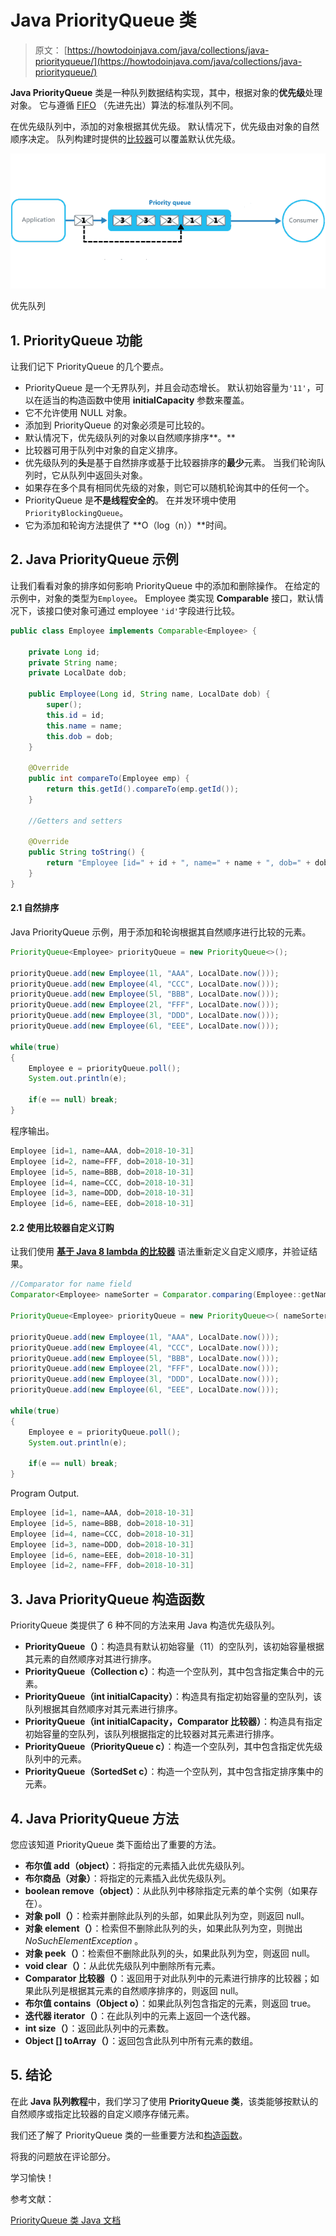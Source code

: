 # Java PriorityQueue 类

> 原文： [https://howtodoinjava.com/java/collections/java-priorityqueue/](https://howtodoinjava.com/java/collections/java-priorityqueue/)

**Java PriorityQueue** 类是一种队列数据结构实现，其中，根据对象的**优先级**处理对象。 它与遵循 [FIFO](https://en.wikipedia.org/wiki/FIFO_(computing_and_electronics)) （先进先出）算法的标准队列不同。

在优先级队列中，添加的对象根据其优先级。 默认情况下，优先级由对象的自然顺序决定。 队列构建时提供的[比较器](https://howtodoinjava.com/java/collections/java-comparator/)可以覆盖默认优先级。

![Priority Queue](img/8f3b73b14504b97b5ea69e2f4d058005.png)

优先队列

## 1\. PriorityQueue 功能

让我们记下 PriorityQueue 的几个要点。

*   PriorityQueue 是一个无界队列，并且会动态增长。 默认初始容量为`'11'`，可以在适当的构造函数中使用 **initialCapacity** 参数来覆盖。
*   它不允许使用 NULL 对象。
*   添加到 PriorityQueue 的对象必须是可比较的。
*   默认情况下，优先级队列的对象以自然顺序排序**。**
*   比较器可用于队列中对象的自定义排序。
*   优先级队列的**头**是基于自然排序或基于比较器排序的**最少**元素。 当我们轮询队列时，它从队列中返回头对象。
*   如果存在多个具有相同优先级的对象，则它可以随机轮询其中的任何一个。
*   PriorityQueue 是**不是线程安全的**。 在并发环境中使用`PriorityBlockingQueue`。
*   它为添加和轮询方法提供了 **O（log（n））**时间。

## 2\. Java PriorityQueue 示例

让我们看看对象的排序如何影响 PriorityQueue 中的添加和删除操作。 在给定的示例中，对象的类型为`Employee`。 Employee 类实现 **Comparable** 接口，默认情况下，该接口使对象可通过 employee `'id'`字段进行比较。

```java
public class Employee implements Comparable<Employee> {

    private Long id;
    private String name;
    private LocalDate dob;

    public Employee(Long id, String name, LocalDate dob) {
        super();
        this.id = id;
        this.name = name;
        this.dob = dob;
    }

    @Override
    public int compareTo(Employee emp) {
        return this.getId().compareTo(emp.getId());
    }

    //Getters and setters

    @Override
    public String toString() {
        return "Employee [id=" + id + ", name=" + name + ", dob=" + dob + "]";
    }
}

```

#### 2.1 自然排序

Java PriorityQueue 示例，用于添加和轮询根据其自然顺序进行比较的元素。

```java
PriorityQueue<Employee> priorityQueue = new PriorityQueue<>();

priorityQueue.add(new Employee(1l, "AAA", LocalDate.now()));
priorityQueue.add(new Employee(4l, "CCC", LocalDate.now()));
priorityQueue.add(new Employee(5l, "BBB", LocalDate.now()));
priorityQueue.add(new Employee(2l, "FFF", LocalDate.now()));
priorityQueue.add(new Employee(3l, "DDD", LocalDate.now()));
priorityQueue.add(new Employee(6l, "EEE", LocalDate.now()));

while(true) 
{
    Employee e = priorityQueue.poll();
    System.out.println(e);

    if(e == null) break;
}

```

程序输出。

```java
Employee [id=1, name=AAA, dob=2018-10-31]
Employee [id=2, name=FFF, dob=2018-10-31]
Employee [id=5, name=BBB, dob=2018-10-31]
Employee [id=4, name=CCC, dob=2018-10-31]
Employee [id=3, name=DDD, dob=2018-10-31]
Employee [id=6, name=EEE, dob=2018-10-31]

```

#### 2.2 使用比较器自定义订购

让我们使用 **[基于 Java 8 lambda 的比较器](https://howtodoinjava.com/java8/using-comparator-becomes-easier-with-lambda-expressions-java-8/)** 语法重新定义自定义顺序，并验证结果。

```java
//Comparator for name field
Comparator<Employee> nameSorter = Comparator.comparing(Employee::getName);

PriorityQueue<Employee> priorityQueue = new PriorityQueue<>( nameSorter );

priorityQueue.add(new Employee(1l, "AAA", LocalDate.now()));
priorityQueue.add(new Employee(4l, "CCC", LocalDate.now()));
priorityQueue.add(new Employee(5l, "BBB", LocalDate.now()));
priorityQueue.add(new Employee(2l, "FFF", LocalDate.now()));
priorityQueue.add(new Employee(3l, "DDD", LocalDate.now()));
priorityQueue.add(new Employee(6l, "EEE", LocalDate.now()));

while(true) 
{
    Employee e = priorityQueue.poll();
    System.out.println(e);

    if(e == null) break;
}

```

Program Output.

```java
Employee [id=1, name=AAA, dob=2018-10-31]
Employee [id=5, name=BBB, dob=2018-10-31]
Employee [id=4, name=CCC, dob=2018-10-31]
Employee [id=3, name=DDD, dob=2018-10-31]
Employee [id=6, name=EEE, dob=2018-10-31]
Employee [id=2, name=FFF, dob=2018-10-31]

```

## 3\. Java PriorityQueue 构造函数

PriorityQueue 类提供了 6 种不同的方法来用 Java 构造优先级队列。

*   **PriorityQueue（）**：构造具有默认初始容量（11）的空队列，该初始容量根据其元素的自然顺序对其进行排序。
*   **PriorityQueue（Collection c）**：构造一个空队列，其中包含指定集合中的元素。
*   **PriorityQueue（int initialCapacity）**：构造具有指定初始容量的空队列，该队列根据其自然顺序对其元素进行排序。
*   **PriorityQueue（int initialCapacity，Comparator 比较器）**：构造具有指定初始容量的空队列，该队列根据指定的比较器对其元素进行排序。
*   **PriorityQueue（PriorityQueue c）**：构造一个空队列，其中包含指定优先级队列中的元素。
*   **PriorityQueue（SortedSet c）**：构造一个空队列，其中包含指定排序集中的元素。

## 4\. Java PriorityQueue 方法

您应该知道 PriorityQueue 类下面给出了重要的方法。

*   **布尔值 add（object）**：将指定的元素插入此优先级队列。
*   **布尔商品（对象）**：将指定的元素插入此优先级队列。
*   **boolean remove（object）**：从此队列中移除指定元素的单个实例（如果存在）。
*   **对象 poll（）**：检索并删除此队列的头部，如果此队列为空，则返回 null。
*   **对象 element（）**：检索但不删除此队列的头，如果此队列为空，则抛出 *NoSuchElementException* 。
*   **对象 peek（）**：检索但不删除此队列的头，如果此队列为空，则返回 null。
*   **void clear（）**：从此优先级队列中删除所有元素。
*   **Comparator 比较器（）**：返回用于对此队列中的元素进行排序的比较器；如果此队列是根据其元素的自然顺序排序的，则返回 null。
*   **布尔值 contains（Object o）**：如果此队列包含指定的元素，则返回 true。
*   **迭代器 iterator（）**：在此队列中的元素上返回一个迭代器。
*   **int size（）**：返回此队列中的元素数。
*   **Object [] toArray（）**：返回包含此队列中所有元素的数组。

## 5\. 结论

在此 **Java 队列教程**中，我们学习了使用 **PriorityQueue 类**，该类能够按默认的自然顺序或指定比较器的自定义顺序存储元素。

我们还了解了 PriorityQueue 类的一些重要方法和[构造函数](https://howtodoinjava.com/oops/java-constructors/)。

将我的问题放在评论部分。

学习愉快！

参考文献：

[PriorityQueue 类 Java 文档](https://docs.oracle.com/javase/8/docs/api/java/util/PriorityQueue.html)